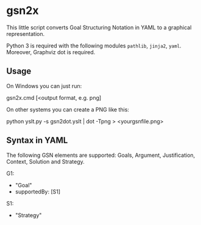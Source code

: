 # gsn2x

This little script converts Goal Structuring Notation in YAML to a graphical representation.

Python 3 is required with the following modules `pathlib`, `jinja2`, `yaml`.
Moreover, Graphviz dot is required.

## Usage

On Windows you can just run:

  gsn2x.cmd <yourgsnfile> [<output format, e.g. png]

On other systems you can create a PNG like this:

  python yslt.py -s gsn2dot.yslt <yourgsnfile> | dot -Tpng > <yourgsnfile.png>

## Syntax in YAML

The following GSN elements are supported:
Goals, Argument, Justification, Context, Solution and Strategy.

  G1: 
   - "Goal"
   - supportedBy: [S1]

  S1:
   - "Strategy"